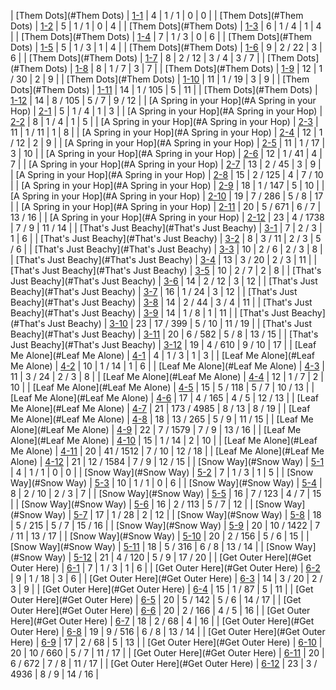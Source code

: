  | [Them Dots](#Them Dots) | [1-1](#_1-1) | 4 | 1 / 1 | 0 | 0 | 
 | [Them Dots](#Them Dots) | [1-2](#_1-2) | 5 | 1 / 1 | 0 | 4 | 
 | [Them Dots](#Them Dots) | [1-3](#_1-3) | 6 | 1 / 4 | 1 | 4 | 
 | [Them Dots](#Them Dots) | [1-4](#_1-4) | 7 | 1 / 3 | 0 | 6 | 
 | [Them Dots](#Them Dots) | [1-5](#_1-5) | 5 | 1 / 3 | 1 | 4 | 
 | [Them Dots](#Them Dots) | [1-6](#_1-6) | 9 | 2 / 22 | 3 | 6 | 
 | [Them Dots](#Them Dots) | [1-7](#_1-7) | 8 | 2 / 12 | 3 / 4 | 3 / 7 | 
 | [Them Dots](#Them Dots) | [1-8](#_1-8) | 8 | 1 / 7 | 3 | 7 | 
 | [Them Dots](#Them Dots) | [1-9](#_1-9) | 12 | 1 / 30 | 2 | 9 | 
 | [Them Dots](#Them Dots) | [1-10](#_1-10) | 11 | 1 / 19 | 3 | 9 | 
 | [Them Dots](#Them Dots) | [1-11](#_1-11) | 14 | 1 / 105 | 5 | 11 | 
 | [Them Dots](#Them Dots) | [1-12](#_1-12) | 14 | 8 / 105 | 5 / 7 | 9 / 12 | 
 | [A Spring in your Hop](#A Spring in your Hop) | [2-1](#_2-1) | 5 | 1 / 4 | 1 | 3 | 
 | [A Spring in your Hop](#A Spring in your Hop) | [2-2](#_2-2) | 8 | 1 / 4 | 1 | 5 | 
 | [A Spring in your Hop](#A Spring in your Hop) | [2-3](#_2-3) | 11 | 1 / 11 | 1 | 8 | 
 | [A Spring in your Hop](#A Spring in your Hop) | [2-4](#_2-4) | 12 | 1 / 12 | 2 | 9 | 
 | [A Spring in your Hop](#A Spring in your Hop) | [2-5](#_2-5) | 11 | 1 / 17 | 3 | 10 | 
 | [A Spring in your Hop](#A Spring in your Hop) | [2-6](#_2-6) | 12 | 1 / 41 | 4 | 7 | 
 | [A Spring in your Hop](#A Spring in your Hop) | [2-7](#_2-7) | 13 | 2 / 45 | 3 | 9 | 
 | [A Spring in your Hop](#A Spring in your Hop) | [2-8](#_2-8) | 15 | 2 / 125 | 4 | 7 / 10 | 
 | [A Spring in your Hop](#A Spring in your Hop) | [2-9](#_2-9) | 18 | 1 / 147 | 5 | 10 | 
 | [A Spring in your Hop](#A Spring in your Hop) | [2-10](#_2-10) | 19 | 7 / 286 | 5 / 8 | 17 | 
 | [A Spring in your Hop](#A Spring in your Hop) | [2-11](#_2-11) | 20 | 5 / 671 | 6 / 7 | 13 / 16 | 
 | [A Spring in your Hop](#A Spring in your Hop) | [2-12](#_2-12) | 23 | 4 / 1738 | 7 / 9 | 11 / 14 | 
 | [That's Just Beachy](#That's Just Beachy) | [3-1](#_3-1) | 7 | 2 / 3 | 1 | 6 | 
 | [That's Just Beachy](#That's Just Beachy) | [3-2](#_3-2) | 8 | 3 / 11 | 2 / 3 | 5 / 6 | 
 | [That's Just Beachy](#That's Just Beachy) | [3-3](#_3-3) | 10 | 2 / 6 | 2 / 3 | 8 | 
 | [That's Just Beachy](#That's Just Beachy) | [3-4](#_3-4) | 13 | 3 / 20 | 2 / 3 | 11 | 
 | [That's Just Beachy](#That's Just Beachy) | [3-5](#_3-5) | 10 | 2 / 7 | 2 | 8 | 
 | [That's Just Beachy](#That's Just Beachy) | [3-6](#_3-6) | 14 | 2 / 12 | 3 | 12 | 
 | [That's Just Beachy](#That's Just Beachy) | [3-7](#_3-7) | 16 | 1 / 24 | 3 | 12 | 
 | [That's Just Beachy](#That's Just Beachy) | [3-8](#_3-8) | 14 | 2 / 44 | 3 / 4 | 11 | 
 | [That's Just Beachy](#That's Just Beachy) | [3-9](#_3-9) | 14 | 1 / 8 | 1 | 11 | 
 | [That's Just Beachy](#That's Just Beachy) | [3-10](#_3-10) | 23 | 17 / 399 | 5 / 10 | 11 / 19 | 
 | [That's Just Beachy](#That's Just Beachy) | [3-11](#_3-11) | 20 | 6 / 582 | 5 / 8 | 13 / 15 | 
 | [That's Just Beachy](#That's Just Beachy) | [3-12](#_3-12) | 19 | 4 / 610 | 9 / 10 | 17 | 
 | [Leaf Me Alone](#Leaf Me Alone) | [4-1](#_4-1) | 4 | 1 / 3 | 1 | 3 | 
 | [Leaf Me Alone](#Leaf Me Alone) | [4-2](#_4-2) | 10 | 1 / 14 | 1 | 6 | 
 | [Leaf Me Alone](#Leaf Me Alone) | [4-3](#_4-3) | 11 | 3 / 24 | 2 / 3 | 8 | 
 | [Leaf Me Alone](#Leaf Me Alone) | [4-4](#_4-4) | 12 | 1 / 7 | 2 | 10 | 
 | [Leaf Me Alone](#Leaf Me Alone) | [4-5](#_4-5) | 15 | 5 / 118 | 5 / 7 | 10 / 13 | 
 | [Leaf Me Alone](#Leaf Me Alone) | [4-6](#_4-6) | 17 | 4 / 165 | 4 / 5 | 12 / 13 | 
 | [Leaf Me Alone](#Leaf Me Alone) | [4-7](#_4-7) | 21 | 173 / 4985 | 8 / 13 | 8 / 19 | 
 | [Leaf Me Alone](#Leaf Me Alone) | [4-8](#_4-8) | 18 | 13 / 265 | 5 / 9 | 11 / 15 | 
 | [Leaf Me Alone](#Leaf Me Alone) | [4-9](#_4-9) | 22 | 7 / 1579 | 7 / 9 | 13 / 16 | 
 | [Leaf Me Alone](#Leaf Me Alone) | [4-10](#_4-10) | 15 | 1 / 14 | 2 | 10 | 
 | [Leaf Me Alone](#Leaf Me Alone) | [4-11](#_4-11) | 20 | 41 / 1512 | 7 / 10 | 12 / 18 | 
 | [Leaf Me Alone](#Leaf Me Alone) | [4-12](#_4-12) | 21 | 12 / 1584 | 7 / 9 | 12 / 15 | 
 | [Snow Way](#Snow Way) | [5-1](#_5-1) | 4 | 1 / 1 | 0 | 0 | 
 | [Snow Way](#Snow Way) | [5-2](#_5-2) | 7 | 1 / 3 | 1 | 5 | 
 | [Snow Way](#Snow Way) | [5-3](#_5-3) | 10 | 1 / 1 | 0 | 6 | 
 | [Snow Way](#Snow Way) | [5-4](#_5-4) | 8 | 2 / 10 | 2 / 3 | 7 | 
 | [Snow Way](#Snow Way) | [5-5](#_5-5) | 16 | 7 / 123 | 4 / 7 | 15 | 
 | [Snow Way](#Snow Way) | [5-6](#_5-6) | 16 | 2 / 113 | 5 / 7 | 12 | 
 | [Snow Way](#Snow Way) | [5-7](#_5-7) | 17 | 1 / 28 | 2 | 12 | 
 | [Snow Way](#Snow Way) | [5-8](#_5-8) | 18 | 5 / 215 | 5 / 7 | 15 / 16 | 
 | [Snow Way](#Snow Way) | [5-9](#_5-9) | 20 | 10 / 1422 | 7 / 11 | 13 / 17 | 
 | [Snow Way](#Snow Way) | [5-10](#_5-10) | 20 | 2 / 156 | 5 / 6 | 15 | 
 | [Snow Way](#Snow Way) | [5-11](#_5-11) | 18 | 5 / 316 | 6 / 8 | 13 / 14 | 
 | [Snow Way](#Snow Way) | [5-12](#_5-12) | 21 | 4 / 120 | 5 / 9 | 17 / 20 | 
 | [Get Outer Here](#Get Outer Here) | [6-1](#_6-1) | 7 | 1 / 3 | 1 | 6 | 
 | [Get Outer Here](#Get Outer Here) | [6-2](#_6-2) | 9 | 1 / 18 | 3 | 6 | 
 | [Get Outer Here](#Get Outer Here) | [6-3](#_6-3) | 14 | 3 / 20 | 2 / 3 | 9 | 
 | [Get Outer Here](#Get Outer Here) | [6-4](#_6-4) | 15 | 1 / 87 | 5 | 11 | 
 | [Get Outer Here](#Get Outer Here) | [6-5](#_6-5) | 20 | 5 / 142 | 5 / 6 | 14 / 17 | 
 | [Get Outer Here](#Get Outer Here) | [6-6](#_6-6) | 20 | 2 / 166 | 4 / 5 | 16 | 
 | [Get Outer Here](#Get Outer Here) | [6-7](#_6-7) | 18 | 2 / 68 | 4 | 16 | 
 | [Get Outer Here](#Get Outer Here) | [6-8](#_6-8) | 19 | 9 / 516 | 6 / 8 | 13 / 14 | 
 | [Get Outer Here](#Get Outer Here) | [6-9](#_6-9) | 17 | 2 / 68 | 5 | 13 | 
 | [Get Outer Here](#Get Outer Here) | [6-10](#_6-10) | 20 | 10 / 660 | 5 / 7 | 11 / 17 | 
 | [Get Outer Here](#Get Outer Here) | [6-11](#_6-11) | 20 | 6 / 672 | 7 / 8 | 11 / 17 | 
 | [Get Outer Here](#Get Outer Here) | [6-12](#_6-12) | 23 | 3 / 4936 | 8 / 9 | 14 / 16 | 
